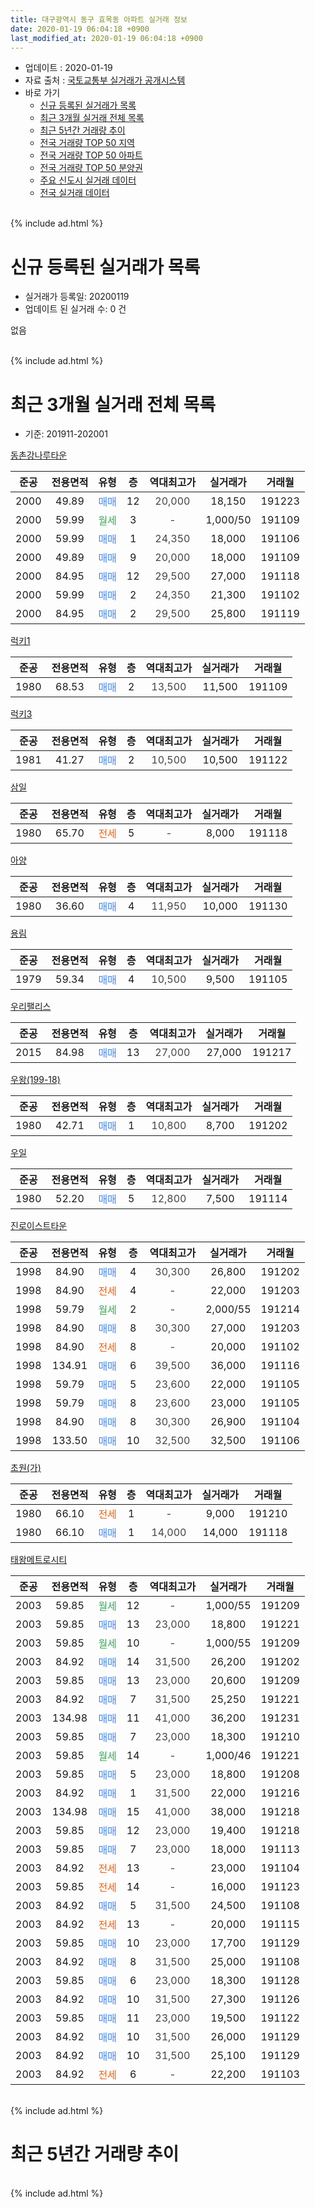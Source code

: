 ```yaml
---
title: 대구광역시 동구 효목동 아파트 실거래 정보
date: 2020-01-19 06:04:18 +0900
last_modified_at: 2020-01-19 06:04:18 +0900
---
```


* 업데이트 : 2020-01-19
* 자료 출처 : [국토교통부 실거래가 공개시스템](http://rt.molit.go.kr)
* 바로 가기
    * [신규 등록된 실거래가 목록](#신규-등록된-실거래가-목록)
    * [최근 3개월 실거래 전체 목록](#최근-3개월-실거래-전체-목록)
    * [최근 5년간 거래량 추이](#최근-5년간-거래량-추이)
    * [전국 거래량 TOP 50 지역](https://apt-info.github.io/apt-trade-info/최근-3개월-전국에서-가장-거래가-많이-발생한-지역)
    * [전국 거래량 TOP 50 아파트](https://apt-info.github.io/apt-trade-info/최근-3개월-전국에서-가장-거래가-많이-발생한-아파트)
    * [전국 거래량 TOP 50 분양권](https://apt-info.github.io/apt-trade-info/최근-3개월-전국에서-가장-거래가-많이-발생한-분양권)
    * [주요 신도시 실거래 데이터](https://apt-info.github.io/apt-trade-info/주요-신도시)
    * [전국 실거래 데이터](https://apt-info.github.io/apt-trade-info/전국)
<br>
{% include ad.html %}
<br>

# 신규 등록된 실거래가 목록
* 실거래가 등록일: 20200119
* 업데이트 된 실거래 수: 0 건

없음

<br>
{% include ad.html %}
<br>

# 최근 3개월 실거래 전체 목록
* 기준: 201911-202001


[동촌강나루타운](https://search.naver.com/search.naver?query=%EB%8C%80%EA%B5%AC%EA%B4%91%EC%97%AD%EC%8B%9C+%EB%8F%99%EA%B5%AC+%ED%9A%A8%EB%AA%A9%EB%8F%99+%EB%8F%99%EC%B4%8C%EA%B0%95%EB%82%98%EB%A3%A8%ED%83%80%EC%9A%B4)

|준공|전용면적|유형|층|역대최고가|실거래가|거래월|
|:---:|:---:|:---:|:---:|:---:|:---:|:---:|
|2000|49.89|<span style="color:#4285f3">매매</span>|12|<span style="color:#444444">20,000</span>|18,150|191223|
|2000|59.99|<span style="color:#34a853">월세</span>|3|<span style="color:#444444">-</span>|1,000/50|191109|
|2000|59.99|<span style="color:#4285f3">매매</span>|1|<span style="color:#444444">24,350</span>|18,000|191106|
|2000|49.89|<span style="color:#4285f3">매매</span>|9|<span style="color:#444444">20,000</span>|18,000|191109|
|2000|84.95|<span style="color:#4285f3">매매</span>|12|<span style="color:#444444">29,500</span>|27,000|191118|
|2000|59.99|<span style="color:#4285f3">매매</span>|2|<span style="color:#444444">24,350</span>|21,300|191102|
|2000|84.95|<span style="color:#4285f3">매매</span>|2|<span style="color:#444444">29,500</span>|25,800|191119|

[럭키1](https://search.naver.com/search.naver?query=%EB%8C%80%EA%B5%AC%EA%B4%91%EC%97%AD%EC%8B%9C+%EB%8F%99%EA%B5%AC+%ED%9A%A8%EB%AA%A9%EB%8F%99+%EB%9F%AD%ED%82%A41)

|준공|전용면적|유형|층|역대최고가|실거래가|거래월|
|:---:|:---:|:---:|:---:|:---:|:---:|:---:|
|1980|68.53|<span style="color:#4285f3">매매</span>|2|<span style="color:#444444">13,500</span>|11,500|191109|

[럭키3](https://search.naver.com/search.naver?query=%EB%8C%80%EA%B5%AC%EA%B4%91%EC%97%AD%EC%8B%9C+%EB%8F%99%EA%B5%AC+%ED%9A%A8%EB%AA%A9%EB%8F%99+%EB%9F%AD%ED%82%A43)

|준공|전용면적|유형|층|역대최고가|실거래가|거래월|
|:---:|:---:|:---:|:---:|:---:|:---:|:---:|
|1981|41.27|<span style="color:#4285f3">매매</span>|2|<span style="color:#444444">10,500</span>|10,500|191122|

[삼일](https://search.naver.com/search.naver?query=%EB%8C%80%EA%B5%AC%EA%B4%91%EC%97%AD%EC%8B%9C+%EB%8F%99%EA%B5%AC+%ED%9A%A8%EB%AA%A9%EB%8F%99+%EC%82%BC%EC%9D%BC)

|준공|전용면적|유형|층|역대최고가|실거래가|거래월|
|:---:|:---:|:---:|:---:|:---:|:---:|:---:|
|1980|65.70|<span style="color:#ff5a00">전세</span>|5|<span style="color:#444444">-</span>|8,000|191118|

[아양](https://search.naver.com/search.naver?query=%EB%8C%80%EA%B5%AC%EA%B4%91%EC%97%AD%EC%8B%9C+%EB%8F%99%EA%B5%AC+%ED%9A%A8%EB%AA%A9%EB%8F%99+%EC%95%84%EC%96%91)

|준공|전용면적|유형|층|역대최고가|실거래가|거래월|
|:---:|:---:|:---:|:---:|:---:|:---:|:---:|
|1980|36.60|<span style="color:#4285f3">매매</span>|4|<span style="color:#444444">11,950</span>|10,000|191130|

[용림](https://search.naver.com/search.naver?query=%EB%8C%80%EA%B5%AC%EA%B4%91%EC%97%AD%EC%8B%9C+%EB%8F%99%EA%B5%AC+%ED%9A%A8%EB%AA%A9%EB%8F%99+%EC%9A%A9%EB%A6%BC)

|준공|전용면적|유형|층|역대최고가|실거래가|거래월|
|:---:|:---:|:---:|:---:|:---:|:---:|:---:|
|1979|59.34|<span style="color:#4285f3">매매</span>|4|<span style="color:#444444">10,500</span>|9,500|191105|

[우리팰리스](https://search.naver.com/search.naver?query=%EB%8C%80%EA%B5%AC%EA%B4%91%EC%97%AD%EC%8B%9C+%EB%8F%99%EA%B5%AC+%ED%9A%A8%EB%AA%A9%EB%8F%99+%EC%9A%B0%EB%A6%AC%ED%8C%B0%EB%A6%AC%EC%8A%A4)

|준공|전용면적|유형|층|역대최고가|실거래가|거래월|
|:---:|:---:|:---:|:---:|:---:|:---:|:---:|
|2015|84.98|<span style="color:#4285f3">매매</span>|13|<span style="color:#444444">27,000</span>|27,000|191217|

[우왕(199-18)](https://search.naver.com/search.naver?query=%EB%8C%80%EA%B5%AC%EA%B4%91%EC%97%AD%EC%8B%9C+%EB%8F%99%EA%B5%AC+%ED%9A%A8%EB%AA%A9%EB%8F%99+%EC%9A%B0%EC%99%95%28199-18%29)

|준공|전용면적|유형|층|역대최고가|실거래가|거래월|
|:---:|:---:|:---:|:---:|:---:|:---:|:---:|
|1980|42.71|<span style="color:#4285f3">매매</span>|1|<span style="color:#444444">10,800</span>|8,700|191202|

[우일](https://search.naver.com/search.naver?query=%EB%8C%80%EA%B5%AC%EA%B4%91%EC%97%AD%EC%8B%9C+%EB%8F%99%EA%B5%AC+%ED%9A%A8%EB%AA%A9%EB%8F%99+%EC%9A%B0%EC%9D%BC)

|준공|전용면적|유형|층|역대최고가|실거래가|거래월|
|:---:|:---:|:---:|:---:|:---:|:---:|:---:|
|1980|52.20|<span style="color:#4285f3">매매</span>|5|<span style="color:#444444">12,800</span>|7,500|191114|

[진로이스트타운](https://search.naver.com/search.naver?query=%EB%8C%80%EA%B5%AC%EA%B4%91%EC%97%AD%EC%8B%9C+%EB%8F%99%EA%B5%AC+%ED%9A%A8%EB%AA%A9%EB%8F%99+%EC%A7%84%EB%A1%9C%EC%9D%B4%EC%8A%A4%ED%8A%B8%ED%83%80%EC%9A%B4)

|준공|전용면적|유형|층|역대최고가|실거래가|거래월|
|:---:|:---:|:---:|:---:|:---:|:---:|:---:|
|1998|84.90|<span style="color:#4285f3">매매</span>|4|<span style="color:#444444">30,300</span>|26,800|191202|
|1998|84.90|<span style="color:#ff5a00">전세</span>|4|<span style="color:#444444">-</span>|22,000|191203|
|1998|59.79|<span style="color:#34a853">월세</span>|2|<span style="color:#444444">-</span>|2,000/55|191214|
|1998|84.90|<span style="color:#4285f3">매매</span>|8|<span style="color:#444444">30,300</span>|27,000|191203|
|1998|84.90|<span style="color:#ff5a00">전세</span>|8|<span style="color:#444444">-</span>|20,000|191102|
|1998|134.91|<span style="color:#4285f3">매매</span>|6|<span style="color:#444444">39,500</span>|36,000|191116|
|1998|59.79|<span style="color:#4285f3">매매</span>|5|<span style="color:#444444">23,600</span>|22,000|191105|
|1998|59.79|<span style="color:#4285f3">매매</span>|8|<span style="color:#444444">23,600</span>|23,000|191105|
|1998|84.90|<span style="color:#4285f3">매매</span>|8|<span style="color:#444444">30,300</span>|26,900|191104|
|1998|133.50|<span style="color:#4285f3">매매</span>|10|<span style="color:#444444">32,500</span>|32,500|191106|

[초원(가)](https://search.naver.com/search.naver?query=%EB%8C%80%EA%B5%AC%EA%B4%91%EC%97%AD%EC%8B%9C+%EB%8F%99%EA%B5%AC+%ED%9A%A8%EB%AA%A9%EB%8F%99+%EC%B4%88%EC%9B%90%28%EA%B0%80%29)

|준공|전용면적|유형|층|역대최고가|실거래가|거래월|
|:---:|:---:|:---:|:---:|:---:|:---:|:---:|
|1980|66.10|<span style="color:#ff5a00">전세</span>|1|<span style="color:#444444">-</span>|9,000|191210|
|1980|66.10|<span style="color:#4285f3">매매</span>|1|<span style="color:#444444">14,000</span>|14,000|191118|

[태왕메트로시티](https://search.naver.com/search.naver?query=%EB%8C%80%EA%B5%AC%EA%B4%91%EC%97%AD%EC%8B%9C+%EB%8F%99%EA%B5%AC+%ED%9A%A8%EB%AA%A9%EB%8F%99+%ED%83%9C%EC%99%95%EB%A9%94%ED%8A%B8%EB%A1%9C%EC%8B%9C%ED%8B%B0)

|준공|전용면적|유형|층|역대최고가|실거래가|거래월|
|:---:|:---:|:---:|:---:|:---:|:---:|:---:|
|2003|59.85|<span style="color:#34a853">월세</span>|12|<span style="color:#444444">-</span>|1,000/55|191209|
|2003|59.85|<span style="color:#4285f3">매매</span>|13|<span style="color:#444444">23,000</span>|18,800|191221|
|2003|59.85|<span style="color:#34a853">월세</span>|10|<span style="color:#444444">-</span>|1,000/55|191209|
|2003|84.92|<span style="color:#4285f3">매매</span>|14|<span style="color:#444444">31,500</span>|26,200|191202|
|2003|59.85|<span style="color:#4285f3">매매</span>|13|<span style="color:#444444">23,000</span>|20,600|191209|
|2003|84.92|<span style="color:#4285f3">매매</span>|7|<span style="color:#444444">31,500</span>|25,250|191221|
|2003|134.98|<span style="color:#4285f3">매매</span>|11|<span style="color:#444444">41,000</span>|36,200|191231|
|2003|59.85|<span style="color:#4285f3">매매</span>|7|<span style="color:#444444">23,000</span>|18,300|191210|
|2003|59.85|<span style="color:#34a853">월세</span>|14|<span style="color:#444444">-</span>|1,000/46|191221|
|2003|59.85|<span style="color:#4285f3">매매</span>|5|<span style="color:#444444">23,000</span>|18,800|191208|
|2003|84.92|<span style="color:#4285f3">매매</span>|1|<span style="color:#444444">31,500</span>|22,000|191216|
|2003|134.98|<span style="color:#4285f3">매매</span>|15|<span style="color:#444444">41,000</span>|38,000|191218|
|2003|59.85|<span style="color:#4285f3">매매</span>|12|<span style="color:#444444">23,000</span>|19,400|191218|
|2003|59.85|<span style="color:#4285f3">매매</span>|7|<span style="color:#444444">23,000</span>|18,000|191113|
|2003|84.92|<span style="color:#ff5a00">전세</span>|13|<span style="color:#444444">-</span>|23,000|191104|
|2003|59.85|<span style="color:#ff5a00">전세</span>|14|<span style="color:#444444">-</span>|16,000|191123|
|2003|84.92|<span style="color:#4285f3">매매</span>|5|<span style="color:#444444">31,500</span>|24,500|191108|
|2003|84.92|<span style="color:#ff5a00">전세</span>|13|<span style="color:#444444">-</span>|20,000|191115|
|2003|59.85|<span style="color:#4285f3">매매</span>|10|<span style="color:#444444">23,000</span>|17,700|191129|
|2003|84.92|<span style="color:#4285f3">매매</span>|8|<span style="color:#444444">31,500</span>|25,000|191108|
|2003|59.85|<span style="color:#4285f3">매매</span>|6|<span style="color:#444444">23,000</span>|18,300|191128|
|2003|84.92|<span style="color:#4285f3">매매</span>|10|<span style="color:#444444">31,500</span>|27,300|191126|
|2003|59.85|<span style="color:#4285f3">매매</span>|11|<span style="color:#444444">23,000</span>|19,500|191122|
|2003|84.92|<span style="color:#4285f3">매매</span>|10|<span style="color:#444444">31,500</span>|26,000|191129|
|2003|84.92|<span style="color:#4285f3">매매</span>|10|<span style="color:#444444">31,500</span>|25,100|191129|
|2003|84.92|<span style="color:#ff5a00">전세</span>|6|<span style="color:#444444">-</span>|22,200|191103|


<br>
{% include ad.html %}
<br>

# 최근 5년간 거래량 추이


<div style="width:100%;">
    <canvas id="deal_progress" height="200"></canvas>
</div>

<script>
new Chart(document.getElementById("deal_progress"), {
    type: 'line',
    data: {
        labels: ['201501','201502','201503','201504','201505','201506','201507','201508','201509','201510','201511','201512','201601','201602','201603','201604','201605','201606','201607','201608','201609','201610','201611','201612','201701','201702','201703','201704','201705','201706','201707','201708','201709','201710','201711','201712','201801','201802','201803','201804','201805','201806','201807','201808','201809','201810','201811','201812','201901','201902','201903','201904','201905','201906','201907','201908','201909','201910','201911','201912','202001'],
        datasets: [{
            label: '매매',
            pointRadius: 1,
            data: [19, 26, 31, 28, 29, 22, 15, 13, 15, 19, 8, 10, 10, 14, 10, 17, 12, 14, 11, 11, 25, 28, 20, 19, 13, 18, 12, 11, 20, 17, 12, 32, 24, 22, 19, 24, 20, 18, 33, 27, 26, 13, 15, 15, 32, 25, 25, 19, 14, 19, 19, 30, 18, 15, 20, 16, 27, 32, 25, 15, 0],
            borderColor: "rgba(255, 201, 14, 1)",
            backgroundColor: "rgba(255, 201, 14, 0.5)",
            fill: false,
            lineTension: 0
        },{
            label: '전월세',
            pointRadius: 1,
            data: [8, 13, 22, 16, 16, 11, 16, 11, 12, 19, 11, 14, 15, 20, 15, 15, 10, 11, 11, 7, 10, 16, 21, 7, 12, 18, 17, 18, 11, 9, 9, 10, 11, 8, 8, 13, 11, 19, 21, 16, 10, 14, 15, 13, 17, 12, 10, 17, 11, 14, 12, 14, 11, 7, 12, 13, 5, 9, 7, 6, 0],
            borderColor: "rgba(0, 141, 185, 1)",
            backgroundColor: "rgba(0, 141, 185, 0.5)",
            fill: false,
            lineTension: 0
        }
        ]
    },
    options: {
        responsive: true,
        title: {
            display: false
        },
        tooltips: {
            mode: 'index',
            intersect: false
        },
        hover: {
            mode: 'nearest',
            intersect: true
        },
        scales: {
            xAxes: [{
                display: true,
                scaleLabel: {
                    display: true,
                    labelString: '년/월'
                }
            }],
            yAxes: [{
                display: true,
                ticks: {
                    suggestedMin: 0,
                },
                scaleLabel: {
                    display: true,
                    labelString: '실거래 수'
                }
            }]
        }
    }
});

</script>


<br>
{% include ad.html %}
<br>

